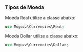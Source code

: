 ### Tipos de Moeda

Moeda Real utilize a classe abaixo:
```php
use Moguzz\Currencies\Real;
```

Moeda Dollar utilize a classe abaixo:
```php
use Moguzz\Currencies\Dollar;
```